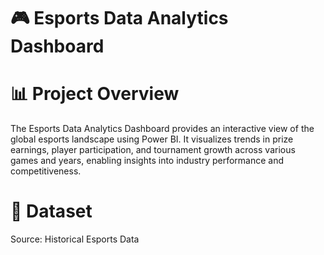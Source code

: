 # 🎮 Esports Data Analytics Dashboard
# 📊 Project Overview

The Esports Data Analytics Dashboard provides an interactive view of the global esports landscape using Power BI.
It visualizes trends in prize earnings, player participation, and tournament growth across various games and years, enabling insights into industry performance and competitiveness.

# 🧩 Dataset

Source: Historical Esports Data
